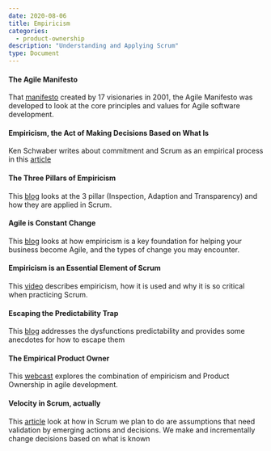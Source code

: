 ```yaml
---
date: 2020-08-06
title: Empiricism  
categories:
  - product-ownership
description: "Understanding and Applying Scrum"
type: Document
---
```

#### The Agile Manifesto
That [manifesto](http://agilemanifesto.org/) created by 17 visionaries in 2001, the Agile Manifesto was developed to look at the core principles and values for Agile software development.

#### Empiricism, the Act of Making Decisions Based on What Is
Ken Schwaber writes about commitment and Scrum as an empirical process in this [article](https://kenschwaber.wordpress.com/2011/05/03/empiricism-the-act-of-making-decisions-based-on-what-is/)

#### The Three Pillars of Empiricism
This [blog](https://www.scrum.org/resources/blog/three-pillars-empiricism-scrum) looks at the 3 pillar (Inspection, Adaption and Transparency) and how they are applied in Scrum.

#### Agile is Constant Change
This [blog](https://www.scrum.org/resources/blog/agile-constant-change) looks at how empiricism is a key foundation for helping your business become Agile, and the types of change you may encounter.

#### Empiricism is an Essential Element of Scrum
This [video](https://youtu.be/q603WTOSYDk) describes empiricism, how it is used and why it is so critical when practicing Scrum.

#### Escaping the Predictability Trap
This [blog](https://www.scrum.org/resources/blog/escaping-predictability-trap) addresses the dysfunctions predictability and provides some anecdotes for how to escape them

#### The Empirical Product Owner
This [webcast](https://www.scrum.org/resources/empirical-product-owner) explores the combination of empiricism and Product Ownership in agile development.

#### Velocity in Scrum, actually
This [article](https://guntherverheyen.com/tag/empiricism/) look at how in Scrum we plan to do are assumptions that need validation by emerging actions and decisions. We make and incrementally change decisions based on what is known
